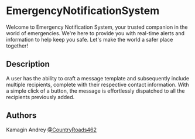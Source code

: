 # EmergencyNotificationSystem

Welcome to Emergency Notification System, your trusted companion in the world of emergencies. We're here to provide you with real-time alerts and information to help keep you safe. Let's make the world a safer place together!

## Description

A user has the ability to craft a message template and subsequently include multiple recipients, complete with their respective contact information. With a simple click of a button, the message is effortlessly dispatched to all the recipients previously added.

## Authors

Kamagin Andrey
[@CountryRoads462](https://t.me/kamaginAndrey)
